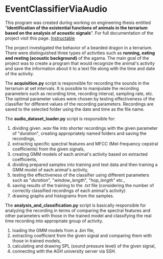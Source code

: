 # EventClassifierViaAudio
This program was created during working on engineering thesis entitled 
"**Identification of the existential functions of animals in the terrarium 
based on the analysis of acoustic signals**". For full documentation of the
project visit this page.
[Instructable](https://www.instructables.com/Event-Classification-Via-Audio-for-Pogona-Vitticep/)

The project investigated the behavior of a bearded dragon in a terrarium.
There were distinguished three types of activities such as **running, eating
and resting (acoustic background)** of the agama. The main goal of the project was to create
a program that would recognize the animal's activity and save the information
about it to a text file along with the time and date of the activity.

The **acquisition.py** script is responsible for recording the sounds in the
terrarium at set intervals. It is possible to manipulate the recording parameters
such as recording time, recording interval, sampling rate, etc. The optimal 
parameter values were chosen by testing effectiveness of the classifier
for different values of the recording parameters. Recordings are saved to
the selected folder using the date and time as the file name.

The **audio_dataset_loader.py** script is responsible for:
1) dividing given _.wav_ file into shorter recordings with the given parameter
of "_duration_", creating appropriately named folders and saving the recordings,
2) extracting specific spectral features and MFCC (Mel-frequency cepstral coefficients)
from the given signals,
3) creating GMM models of each animal's activity based on extracted coefficients,
4) dividing prepared samples into training and test data and then training
a GMM model of each animal's activity,
5) testing the effectiveness of the classifier using different parameters such as
"_duration_", "_window_length_", "_hop_length_" etc.,
6) saving results of the training to the ._txt_ file (considering the number of correctly
classified recordings of each animal's activity)
7) drawing graphs and histograms from the samples.

The **analysis_and_classification.py** script is basically responsible for analyzing the
recording in terms of comparing the spectral features and other parameters with those in
the trained model and classifying the real time recording into appropriate group of activity.
1) loading the GMM models from a ._bin_ file,
2) extracting coefficient from the given signal and comparing them with those in trained models,
3) calculating and drawing SPL (sound pressure level) of the given signal,
4) connecting with the AGH university server via SSH.

